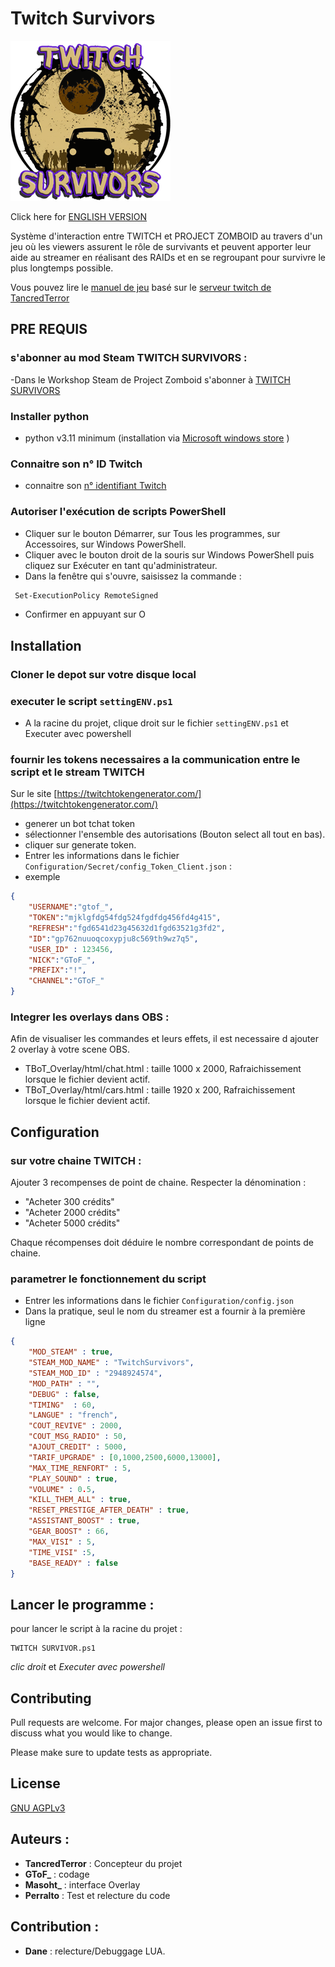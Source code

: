 # Twitch Survivors

![Twitch Survivors Logo](TBoT-PZ/TwitchSurvivors/Contents/mods/TwitchSurvivors/logo.png?raw=true)

Click here for [ENGLISH VERSION](Readme.English.md)

Système d'interaction entre TWITCH et PROJECT ZOMBOID au travers d'un jeu où les viewers assurent le rôle de survivants et peuvent apporter leur aide au streamer en réalisant des RAIDs et en se regroupant pour survivre le plus longtemps possible.

Vous pouvez lire le [manuel de jeu](manual/fr/manual_fr.md) basé sur le [serveur twitch de TancredTerror](https://www.twitch.tv/tancredterror)

## PRE REQUIS

### s'abonner au  mod Steam TWITCH SURVIVORS :

-Dans le Workshop Steam de Project Zomboid s'abonner à [TWITCH SURVIVORS](https://steamcommunity.com/sharedfiles/filedetails/?id=2948924574&searchtext=twitch+survivors)

### Installer python

- python v3.11  minimum (installation via [Microsoft windows store](https://apps.microsoft.com/store/detail/python-311/9NRWMJP3717K) )

### Connaitre son n° ID Twitch

- connaitre son [n° identifiant Twitch](https://streamscharts.com/tools/convert-username)

### Autoriser l'exécution de scripts PowerShell

- Cliquer sur le bouton Démarrer, sur Tous les programmes, sur Accessoires, sur Windows PowerShell.
- Cliquer avec le bouton droit de la souris sur Windows PowerShell puis cliquez sur Exécuter en tant qu'administrateur.
- Dans la fenêtre qui s'ouvre, saisissez la commande :

```bash
 Set-ExecutionPolicy RemoteSigned
```

- Confirmer en appuyant sur O

## Installation

### Cloner le depot sur votre disque local

### executer le script `settingENV.ps1`

- A la racine du projet, clique droit sur le fichier `settingENV.ps1` et Executer avec powershell

### fournir les tokens necessaires a la communication entre le script et le stream TWITCH

 Sur le site [https://twitchtokengenerator.com/](https://twitchtokengenerator.com/)

- generer un bot tchat token
- sélectionner l'ensemble des autorisations  (Bouton select all tout en bas).
- cliquer sur generate token.
- Entrer les informations dans le fichier `Configuration/Secret/config_Token_Client.json` :
- exemple

```json
{
    "USERNAME":"gtof_",
    "TOKEN":"mjklgfdg54fdg524fgdfdg456fd4g415",
    "REFRESH":"fgd6541d23g45632d1fgd63521g3fd2",
    "ID":"gp762nuuoqcoxypju8c569th9wz7q5",
    "USER_ID" : 123456,
    "NICK":"GToF_",
    "PREFIX":"!",
    "CHANNEL":"GToF_"
}
```

### Integrer les overlays dans OBS :

 Afin de visualiser les commandes et leurs effets, il est necessaire d ajouter 2 overlay à  votre scene OBS.

- TBoT_Overlay/html/chat.html : taille 1000 x 2000, Rafraichissement lorsque le fichier devient actif.
- TBoT_Overlay/html/cars.html : taille 1920 x 200, Rafraichissement lorsque le fichier devient actif.

## Configuration

### sur votre chaine TWITCH :

Ajouter 3 recompenses de point de chaine. Respecter la dénomination :

- "Acheter 300 crédits"
- "Acheter 2000 crédits"
- "Acheter 5000 crédits"

Chaque récompenses doit déduire le nombre correspondant de points de chaine.

### parametrer le fonctionnement du script

- Entrer les informations dans le fichier `Configuration/config.json`
- Dans la pratique, seul le nom du streamer est a fournir à la première ligne

```json
{
    "MOD_STEAM" : true,
    "STEAM_MOD_NAME" : "TwitchSurvivors",
    "STEAM_MOD_ID" : "2948924574",
    "MOD_PATH" : "",
    "DEBUG" : false,
    "TIMING"  : 60,
    "LANGUE" : "french",
    "COUT_REVIVE" : 2000,
    "COUT_MSG_RADIO" : 50,
    "AJOUT_CREDIT" : 5000,
    "TARIF_UPGRADE" : [0,1000,2500,6000,13000],
    "MAX_TIME_RENFORT" : 5,
    "PLAY_SOUND" : true,
    "VOLUME" : 0.5,
    "KILL_THEM_ALL" : true,
    "RESET_PRESTIGE_AFTER_DEATH" : true,
    "ASSISTANT_BOOST" : true,
    "GEAR_BOOST" : 66,
    "MAX_VISI" : 5,
    "TIME_VISI" :5,
    "BASE_READY" : false
}
```

## Lancer le programme :

pour lancer le script à la racine du projet :

```
TWITCH SURVIVOR.ps1
```

*clic droit* et *Executer avec powershell*

## Contributing

Pull requests are welcome. For major changes, please open an issue first
to discuss what you would like to change.

Please make sure to update tests as appropriate.

## License

[GNU AGPLv3](https://choosealicense.com/licenses/agpl-3.0/)

## Auteurs :

- **TancredTerror** : Concepteur du projet
- **GToF_** : codage
- **Masoht_** : interface Overlay
- **Perralto** : Test et relecture du code

## Contribution :

- **Dane** : relecture/Debuggage LUA.
